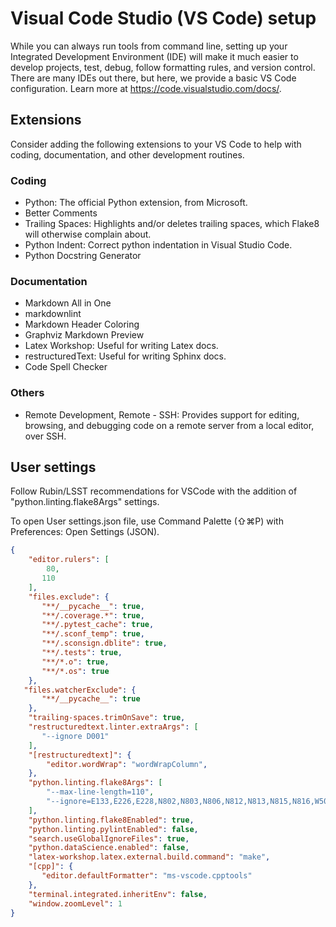 # Visual Code Studio (VS Code) setup

While you can always run tools from command line, setting up your Integrated Development Environment (IDE) will make it much easier to develop projects, test, debug, follow formatting rules, and version control. There are many IDEs out there, but here, we provide a basic VS Code configuration. Learn more at <https://code.visualstudio.com/docs/>.

## Extensions

Consider adding the following extensions to your VS Code to help with coding, documentation, and other development routines.

### Coding

- Python: The official Python extension, from Microsoft.
- Better Comments
- Trailing Spaces: Highlights and/or deletes trailing spaces, which Flake8 will otherwise complain about.
- Python Indent: Correct python indentation in Visual Studio Code.
- Python Docstring Generator

### Documentation

- Markdown All in One
- markdownlint
- Markdown Header Coloring
- Graphviz Markdown Preview
- Latex Workshop: Useful for writing Latex docs.
- restructuredText: Useful for writing Sphinx docs.
- Code Spell Checker

### Others

- Remote Development, Remote - SSH: Provides support for editing, browsing, and debugging code on a remote server from a local editor, over SSH.

## User settings

Follow Rubin/LSST recommendations for VSCode with the addition of "python.linting.flake8Args" settings.

To open User settings.json file, use Command Palette (⇧⌘P) with Preferences: Open Settings (JSON).

```json
{
    "editor.rulers": [
        80,
       110
    ],
    "files.exclude": {
       "**/__pycache__": true,
       "**/.coverage.*": true,
       "**/.pytest_cache": true,
       "**/.sconf_temp": true,
       "**/.sconsign.dblite": true,
       "**/.tests": true,
       "**/*.o": true,
       "**/*.os": true
    },
   "files.watcherExclude": {
       "**/__pycache__": true
    },
    "trailing-spaces.trimOnSave": true,
    "restructuredtext.linter.extraArgs": [
       "--ignore D001"
    ],
    "[restructuredtext]": {
        "editor.wordWrap": "wordWrapColumn",
    },
    "python.linting.flake8Args": [
        "--max-line-length=110",
        "--ignore=E133,E226,E228,N802,N803,N806,N812,N813,N815,N816,W503",
    ],
    "python.linting.flake8Enabled": true,
    "python.linting.pylintEnabled": false,
    "search.useGlobalIgnoreFiles": true,
    "python.dataScience.enabled": false,
    "latex-workshop.latex.external.build.command": "make",
    "[cpp]": {
       "editor.defaultFormatter": "ms-vscode.cpptools"
    },
    "terminal.integrated.inheritEnv": false,
    "window.zoomLevel": 1
}
```
